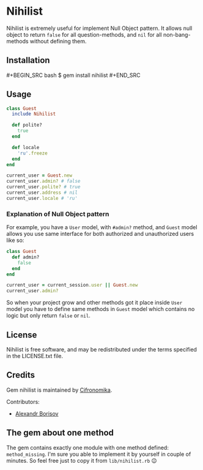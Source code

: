 # Nihilist

Nihilist is extremely useful for implement Null Object pattern. It allows null object to return `false` for all question-methods, and `nil` for all non-bang-methods without defining them.

## Installation

   #+BEGIN_SRC bash
    $ gem install nihilist
   #+END_SRC

## Usage

```ruby
class Guest
  include Nihilist

  def polite?
    true
  end

  def locale
    'ru'.freeze
  end
end

current_user = Guest.new
current_user.admin? # false
current_user.polite? # true
current_user.address # nil
current_user.locale # 'ru'
```

### Explanation of Null Object pattern

For example, you have a `User` model, with `#admin?` method, and `Guest` model allows you use same interface for both authorized and unauthorized users like so:

```ruby
class Guest
  def admin?
    false
  end
end

current_user = current_session.user || Guest.new
current_user.admin?
```

So when your project grow and other methods got it place inside `User` model you have to define same methods in `Guest` model which contains no logic but only return `false` or `nil`.

## License

Nihilist is free software, and may be redistributed under the terms specified in the LICENSE.txt file.

## Credits

Gem nihilist is maintained by [Cifronomika](http://cifronomika.ru/).

Contributors:

* [Alexandr Borisov](https://github.com/aishek)

## The gem about one method

The gem contains exactly one module with one method defined: `method_missing`. I'm sure you able to implement it by yourself in couple of minutes. So feel free just to copy it from `lib/nihilist.rb` 😉
